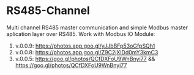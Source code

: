 # RS485-Channel
Multi channel RS485 master communication and simple Modbus master aplication layer over RS485.
Work with Modbus IO Module:

1) v.0.0.9: https://photos.app.goo.gl/yJJbBFp53oGfpSQh1
2) v.0.0.8: https://photos.app.goo.gl/Z9C2jXlDd0mY3kmC3
3) v.0.0.5: https://goo.gl/photos/QCfDXFoU9WnBnyi77 && https://goo.gl/photos/QCfDXFoU9WnBnyi77

